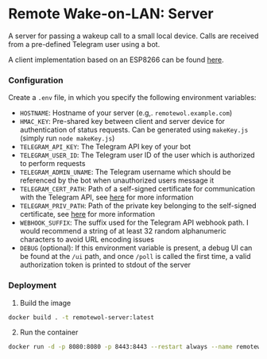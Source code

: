 # Remote Wake-on-LAN: Server

A server for passing a wakeup call to a small local device.
Calls are received from a pre-defined Telegram user using a bot.

A client implementation based on an ESP8266 can be found [here](https://github.com/MangelWare/remotewol-client).

### Configuration

Create a `.env` file, in which you specify the following environment variables:
- `HOSTNAME`: Hostname of your server (e.g,. `remotewol.example.com`)
- `HMAC_KEY`: Pre-shared key between client and server device for authentication of status requests. Can be generated using `makeKey.js` (simply run `node makeKey.js`)
- `TELEGRAM_API_KEY`: The Telegram API key of your bot
- `TELEGRAM_USER_ID`: The Telegram user ID of the user which is authorized to perform requests
- `TELEGRAM_ADMIN_UNAME`: The Telegram username which should be referenced by the bot when unauthorized users message it
- `TELEGRAM_CERT_PATH`: Path of a self-signed certificate for communication with the Telegram API, see [here](https://core.telegram.org/bots/self-signed) for more information
- `TELEGRAM_PRIV_PATH`: Path of the private key belonging to the self-signed certificate, see [here](https://core.telegram.org/bots/self-signed) for more information
- `WEBHOOK_SUFFIX`: The suffix used for the Telegram API webhook path. I would recommend a string of at least 32 random alphanumeric characters to avoid URL encoding issues
- `DEBUG` (optional): If this environment variable is present, a debug UI can be found at the `/ui` path, and once `/poll` is called the first time, a valid authorization token is printed to stdout of the server

### Deployment

1. Build the image
```bash
docker build . -t remotewol-server:latest
```
2. Run the container
```bash
docker run -d -p 8080:8080 -p 8443:8443 --restart always --name remotewol-server remotewol-server
```
